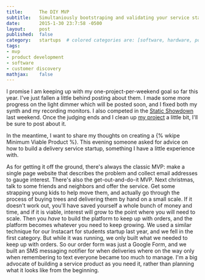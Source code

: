 ```yaml
---
title:      The DIY MVP
subtitle:   Simultaniously bootstraping and validating your service startup
date:       2015-1-30 23:7:58 -0500
layout:     post
published:  false
category:   startups  # colored categories are: [software, hardware, policy]
tags:
- mvp
- product development
- software
- customer discovery
mathjax:    false
---
```


I promise I am keeping up with my one-project-per-weekend goal so far this year. I've just fallen a little behind posting about them. I made some more progress on the light dimmer which will be posted soon, and I fixed both my synth and my recording monitors. I also competed in the [Static Showdown](http://2015.staticshowdown.com) last weekend. Once the judging ends and I clean up [my project](http://github.com/staticshowdown/ss15-team32) a little bit, I'll be sure to post about it.

In the meantime, I want to share my thoughts on creating a {% wkipe Minimum Viable Product %}. This evening someone asked for advice on how to build a delivery service startup, something I have a little experience with.




As for getting it off the ground, there's always the classic MVP: make a single page website that describes the problem and collect email addresses to gauge interest. There's also the get-out-and-do-it MVP. Next christmas, talk to some friends and neighbors and offer the service. Get some strapping young kids to help move them, and actually go through the process of buying trees and delivering them by hand on a small scale. If it doesn't work out, you'll have saved yourself a whole bunch of money and time, and if it is viable, interest will grow to the point where you will need to scale. Then you *have* to build the platform to keep up with orders, and the platform becomes whatever you need to keep growing. We used a similar technique for our Instacart for students startup last year, and we fell in the first category. But while it was running, we only built what we needed to keep up with orders. So our order form was just a Google Form, and we built an SMS messaging notifier for when deliveries where on the way only when remembering to text everyone became too much to manage. I'm a big advocate of building a service product as you need it, rather than planning what it looks like from the beginning.
